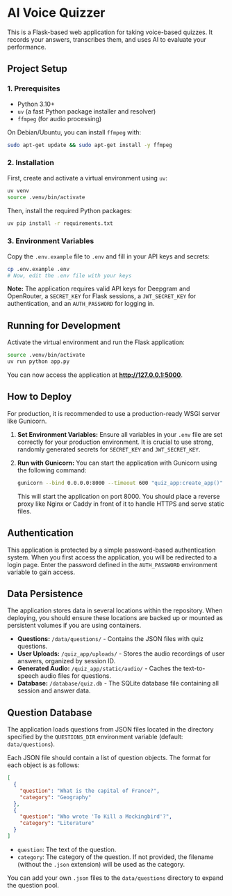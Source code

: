 # AI Voice Quizzer

This is a Flask-based web application for taking voice-based quizzes. It records your answers, transcribes them, and uses AI to evaluate your performance.

## Project Setup

### 1. Prerequisites

- Python 3.10+
- `uv` (a fast Python package installer and resolver)
- `ffmpeg` (for audio processing)

On Debian/Ubuntu, you can install `ffmpeg` with:
```bash
sudo apt-get update && sudo apt-get install -y ffmpeg
```

### 2. Installation

First, create and activate a virtual environment using `uv`:

```bash
uv venv
source .venv/bin/activate
```

Then, install the required Python packages:

```bash
uv pip install -r requirements.txt
```

### 3. Environment Variables

Copy the `.env.example` file to `.env` and fill in your API keys and secrets:

```bash
cp .env.example .env
# Now, edit the .env file with your keys
```

**Note:** The application requires valid API keys for Deepgram and OpenRouter, a `SECRET_KEY` for Flask sessions, a `JWT_SECRET_KEY` for authentication, and an `AUTH_PASSWORD` for logging in.

## Running for Development

Activate the virtual environment and run the Flask application:

```bash
source .venv/bin/activate
uv run python app.py
```

You can now access the application at **http://127.0.0.1:5000**.

## How to Deploy

For production, it is recommended to use a production-ready WSGI server like Gunicorn.

1.  **Set Environment Variables:** Ensure all variables in your `.env` file are set correctly for your production environment. It is crucial to use strong, randomly generated secrets for `SECRET_KEY` and `JWT_SECRET_KEY`.

2.  **Run with Gunicorn:**
    You can start the application with Gunicorn using the following command:
    ```bash
    gunicorn --bind 0.0.0.0:8000 --timeout 600 "quiz_app:create_app()"
    ```
    This will start the application on port 8000. You should place a reverse proxy like Nginx or Caddy in front of it to handle HTTPS and serve static files.

## Authentication

This application is protected by a simple password-based authentication system. When you first access the application, you will be redirected to a login page. Enter the password defined in the `AUTH_PASSWORD` environment variable to gain access.

## Data Persistence

The application stores data in several locations within the repository. When deploying, you should ensure these locations are backed up or mounted as persistent volumes if you are using containers.

-   **Questions:** `/data/questions/` - Contains the JSON files with quiz questions.
-   **User Uploads:** `/quiz_app/uploads/` - Stores the audio recordings of user answers, organized by session ID.
-   **Generated Audio:** `/quiz_app/static/audio/` - Caches the text-to-speech audio files for questions.
-   **Database:** `/database/quiz.db` - The SQLite database file containing all session and answer data.

## Question Database

The application loads questions from JSON files located in the directory specified by the `QUESTIONS_DIR` environment variable (default: `data/questions`).

Each JSON file should contain a list of question objects. The format for each object is as follows:

```json
[
  {
    "question": "What is the capital of France?",
    "category": "Geography"
  },
  {
    "question": "Who wrote 'To Kill a Mockingbird'?",
    "category": "Literature"
  }
]
```

-   `question`: The text of the question.
-   `category`: The category of the question. If not provided, the filename (without the `.json` extension) will be used as the category.

You can add your own `.json` files to the `data/questions` directory to expand the question pool.
